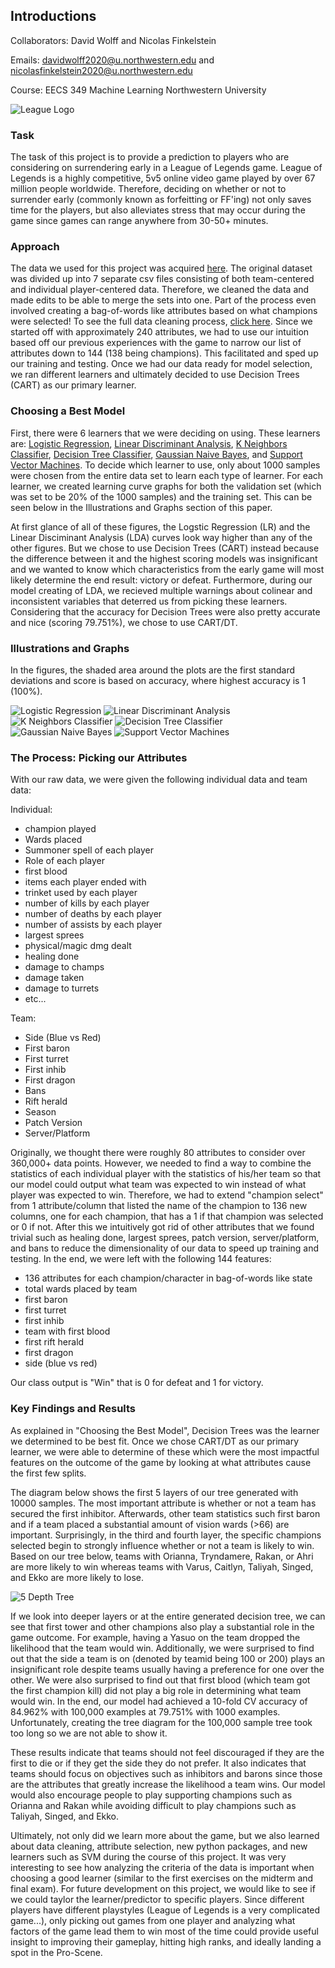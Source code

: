## Introductions

Collaborators: David Wolff and Nicolas Finkelstein

Emails: davidwolff2020@u.northwestern.edu and nicolasfinkelstein2020@u.northwestern.edu

Course: EECS 349 Machine Learning Northwestern University

![League Logo](/images/league_logo.png)

### Task

The task of this project is to provide a prediction to players who are considering on surrendering early in a League of Legends game. League of Legends is a highly competitive, 5v5 online video game played by over 67 million people worldwide. Therefore, deciding on whether or not to surrender early (commonly known as forfeitting or FF'ing) not only saves time for the players, but also alleviates stress that may occur during the game since games can range anywhere from 30-50+ minutes.


### Approach

The data we used for this project was acquired [here](http://www.kaggle.com/paololol/league-of-legends-ranked-matches/data). The original dataset was divided up into 7 separate csv files consisting of both team-centered and individual player-centered data. Therefore, we cleaned the data and made edits to be able to merge the sets into one. Part of the process even involved creating a bag-of-words like attributes based on what champions were selected! To see the full data cleaning process, [click here](ADD_THE_HTML_FOR_CLEANING). Since we started off with approximately 240 attributes, we had to use our intuition based off our previous experiences with the game to narrow our list of attributes down to 144 (138 being champions). This facilitated and sped up our training and testing. Once we had our data ready for model selection, we ran different learners and ultimately decided to use Decision Trees (CART) as our primary learner.

### Choosing a Best Model

First, there were 6 learners that we were deciding on using. These learners are: [Logistic Regression](https://machinelearningmastery.com/logistic-regression-for-machine-learning/), [Linear Discriminant Analysis](https://en.wikipedia.org/wiki/Linear_discriminant_analysis), [K Neighbors Classifier](https://en.wikipedia.org/wiki/K-nearest_neighbors_algorithm), [Decision Tree Classifier](https://en.wikipedia.org/wiki/Decision_tree_learning), [Gaussian Naive Bayes](https://en.wikipedia.org/wiki/Naive_Bayes_classifier), and [Support Vector Machines](https://en.wikipedia.org/wiki/Support_vector_machine). To decide which learner to use, only about 1000 samples were chosen from the entire data set to learn each type of learner. For each learner, we created learning curve graphs for both the validation set (which was set to be 20% of the 1000 samples) and the training set. This can be seen below in the Illustrations and Graphs section of this paper. 

At first glance of all of these figures, the Logstic Regression (LR) and the Linear Disciminant Analysis (LDA) curves look way higher than any of the other figures. But we chose to use Decision Trees (CART) instead because the difference between it and the highest scoring models was insignificant and we wanted to know which characteristics from the early game will most likely determine the end result: victory or defeat. Furthermore, during our model creating of LDA, we recieved multiple warnings about colinear and inconsistent variables that deterred us from picking these learners. Considering that the accuracy for Decision Trees were also pretty accurate and nice (scoring 79.751%), we chose to use CART/DT. 


### Illustrations and Graphs

In the figures, the shaded area around the plots are the first standard deviations and score is based on accuracy, where highest accuracy is 1 (100%).

![Logistic Regression](/images/LR_figure.png)
![Linear Discriminant Analysis](/images/LDA_figure.png)
![K Neighbors Classifier](/images/KNN_figure.png)
![Decision Tree Classifier](/images/CART_figure.png)
![Gaussian Naive Bayes](/images/NB_figure.png)
![Support Vector Machines](/images/SVM_figure.png)

### The Process: Picking our Attributes
With our raw data, we were given the following individual data and team data:

Individual:
- champion played
- Wards placed
- Summoner spell of each player
- Role of each player
- first blood
- items each player ended with
- trinket used by each player
- number of kills by each player
- number of deaths by each player
- number of assists by each player
- largest sprees
- physical/magic dmg dealt
- healing done
- damage to champs
- damage taken
- damage to turrets
- etc...

Team:
- Side (Blue vs Red)
- First baron
- First turret
- First inhib
- First dragon
- Bans
- Rift herald
- Season
- Patch Version
- Server/Platform

Originally, we thought there were roughly 80 attributes to consider over 360,000+ data points. However, we needed to find a way to combine the statistics of each individual player with the statistics of his/her team so that our model could output what team was expected to win instead of what player was expected to win. Therefore, we had to extend "champion select" from 1 attribute/column that listed the name of the champion to 136 new columns, one for each champion, that has a 1 if that champion was selected or 0 if not. After this we intuitively got rid of other attributes that we found trivial such as healing done, largest sprees, patch version, server/platform, and bans to reduce the dimensionality of our data to speed up training and testing. In the end, we were left with the following 144 features:

- 136 attributes for each champion/character in bag-of-words like state
- total wards placed by team
- first baron
- first turret
- first inhib
- team with first blood
- first rift herald
- first dragon
- side (blue vs red)

Our class output is "Win" that is 0 for defeat and 1 for victory.

### Key Findings and Results
As explained in "Choosing the Best Model", Decision Trees was the learner we determined to be best fit. Once we chose CART/DT as our primary learner, we were able to determine of these which were the most impactful features on the outcome of the game by looking at what attributes cause the first few splits.

The diagram below shows the first 5 layers of our tree generated with 10000 samples. The most important attribute is whether or not a team has secured the first inhibitor. Afterwards, other team statistics such first baron and if a team placed a substantial amount of vision wards (>66) are important. Surprisingly, in the third and fourth layer, the specific champions selected begin to strongly influence whether or not a team is likely to win. Based on our tree below, teams with Orianna, Tryndamere, Rakan, or Ahri are more likely to win whereas teams with Varus, Caitlyn, Taliyah, Singed, and Ekko are more likely to lose.

![5 Depth Tree](/images/5DepthTree.png)

If we look into deeper layers or at the entire generated decision tree, we can see that first tower and other champions also play a substantial role in the game outcome. For example, having a Yasuo on the team dropped the likelihood that the team would win. Additionally, we were surprised to find out that the side a team is on (denoted by teamid being 100 or 200) plays an insignificant role despite teams usually having a preference for one over the other. We were also surprised to find out that first blood (which team got the first champion kill) did not play a big role in determining what team would win. In the end, our model had achieved a 10-fold CV accuracy of 84.962% with 100,000 examples at 79.751% with 1000 examples. Unfortunately, creating the tree diagram for the 100,000 sample tree took too long so we are not able to show it.

These results indicate that teams should not feel discouraged if they are the first to die or if they get the side they do not prefer. It also indicates that teams should focus on objectives such as inhibitors and barons since those are the attributes that greatly increase the likelihood a team wins. Our model would also encourage people to play supporting champions such as Orianna and Rakan while avoiding difficult to play champions such as Taliyah, Singed, and Ekko.

Ultimately, not only did we learn more about the game, but we also learned about data cleaning, attribute selection, new python packages, and new learners such as SVM during the course of this project. It was very interesting to see how analyzing the criteria of the data is important when choosing a good learner (similar to the first exercises on the midterm and final exam). For future development on this project, we would like to see if we could taylor the learner/predictor to specific players. Since different players have different playstyles (League of Legends is a very complicated game...), only picking out games from one player and analyzing what factors of the game lead them to win most of the time could provide useful insight to improving their gameplay, hitting high ranks, and ideally landing a spot in the Pro-Scene.

